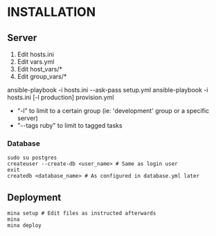 # INSTALLATION

## Server

1. Edit hosts.ini
2. Edit vars.yml
3. Edit host_vars/*
4. Edit group_vars/*

ansible-playbook -i hosts.ini --ask-pass setup.yml
ansible-playbook -i hosts.ini [-l production] provision.yml

* "-l" to limit to a certain group (ie: 'development' group or a specific server)
* "--tags ruby" to limit to tagged tasks

### Database

    sudo su postgres
    createuser --create-db <user_name> # Same as login user
    exit
    createdb <database_name> # As configured in database.yml later

## Deployment

    mina setup # Edit files as instructed afterwards
    mina
    mina deploy

